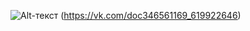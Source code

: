 ![Alt-текст](https://sun1-96.userapi.com/impg/uhTvJrPPA8FX_zdQQO_i2JucJkd_cc8USebnaQ/SjF3oNSSWbE.jpg?size=1200x1600&quality=96&sign=8c2c0fae7d89678281fb91d79d03deef&type=album "a1r")
(https://vk.com/doc346561169_619922646)
